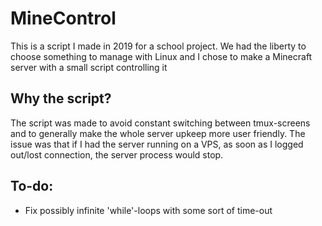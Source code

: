 # MineControl

This is a script I made in 2019 for a school project. We had the liberty to choose something to manage with Linux and I chose to make a Minecraft server with a small script controlling it

## Why the script?

The script was made to avoid constant switching between tmux-screens and to generally make the whole server upkeep more user friendly. The issue was that if I had the server running on a VPS, as soon as I logged out/lost connection, the server process would stop.

## To-do:

* Fix possibly infinite 'while'-loops with some sort of time-out
